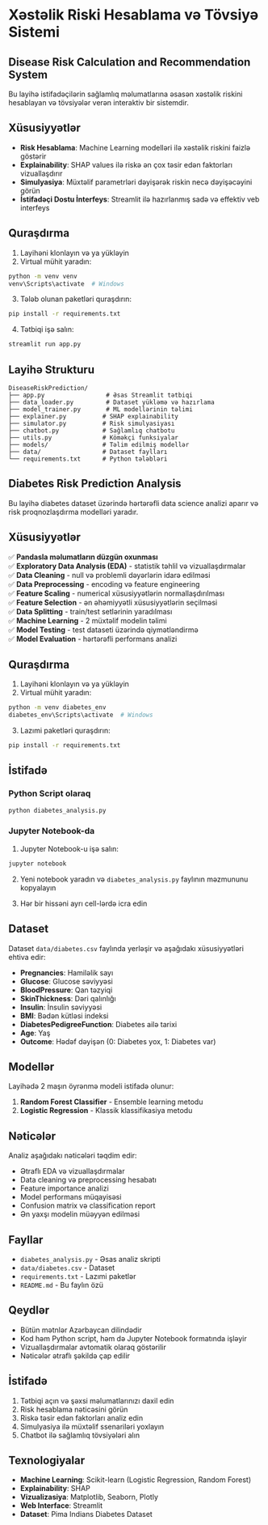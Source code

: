 # Xəstəlik Riski Hesablama və Tövsiyə Sistemi
## Disease Risk Calculation and Recommendation System

Bu layihə istifadəçilərin sağlamlıq məlumatlarına əsasən xəstəlik riskini hesablayan və tövsiyələr verən interaktiv bir sistemdir.

## Xüsusiyyətlər

- **Risk Hesablama**: Machine Learning modelləri ilə xəstəlik riskini faizlə göstərir
- **Explainability**: SHAP values ilə riskə ən çox təsir edən faktorları vizuallaşdırır
- **Simulyasiya**: Müxtəlif parametrləri dəyişərək riskin necə dəyişəcəyini görün
- **İstifadəçi Dostu İnterfeys**: Streamlit ilə hazırlanmış sadə və effektiv veb interfeys

## Quraşdırma

1. Layihəni klonlayın və ya yükləyin
2. Virtual mühit yaradın:
```bash
python -m venv venv
venv\Scripts\activate  # Windows
```

3. Tələb olunan paketləri quraşdırın:
```bash
pip install -r requirements.txt
```

4. Tətbiqi işə salın:
```bash
streamlit run app.py
```

## Layihə Strukturu

```
DiseaseRiskPrediction/
├── app.py                 # Əsas Streamlit tətbiqi
├── data_loader.py         # Dataset yükləmə və hazırlama
├── model_trainer.py       # ML modellərinin təlimi
├── explainer.py          # SHAP explainability
├── simulator.py          # Risk simulyasiyası
├── chatbot.py            # Sağlamlıq chatbotu
├── utils.py              # Köməkçi funksiyalar
├── models/               # Təlim edilmiş modellər
├── data/                 # Dataset faylları
└── requirements.txt      # Python tələbləri
```

## Diabetes Risk Prediction Analysis

Bu layihə diabetes dataset üzərində hərtərəfli data science analizi aparır və risk proqnozlaşdırma modelləri yaradır.

## Xüsusiyyətlər

✅ **Pandasla məlumatların düzgün oxunması**  
✅ **Exploratory Data Analysis (EDA)** - statistik təhlil və vizuallaşdırmalar  
✅ **Data Cleaning** - null və problemli dəyərlərin idarə edilməsi  
✅ **Data Preprocessing** - encoding və feature engineering  
✅ **Feature Scaling** - numerical xüsusiyyətlərin normallaşdırılması  
✅ **Feature Selection** - ən əhəmiyyətli xüsusiyyətlərin seçilməsi  
✅ **Data Splitting** - train/test setlərinin yaradılması  
✅ **Machine Learning** - 2 müxtəlif modelin təlimi  
✅ **Model Testing** - test dataseti üzərində qiymətləndirmə  
✅ **Model Evaluation** - hərtərəfli performans analizi  

## Quraşdırma

1. Layihəni klonlayın və ya yükləyin
2. Virtual mühit yaradın:
```bash
python -m venv diabetes_env
diabetes_env\Scripts\activate  # Windows
```

3. Lazımi paketləri quraşdırın:
```bash
pip install -r requirements.txt
```

## İstifadə

### Python Script olaraq
```bash
python diabetes_analysis.py
```

### Jupyter Notebook-da
1. Jupyter Notebook-u işə salın:
```bash
jupyter notebook
```

2. Yeni notebook yaradın və `diabetes_analysis.py` faylının məzmununu kopyalayın

3. Hər bir hissəni ayrı cell-lərdə icra edin

## Dataset

Dataset `data/diabetes.csv` faylında yerləşir və aşağıdakı xüsusiyyətləri ehtiva edir:

- **Pregnancies**: Hamiləlik sayı
- **Glucose**: Glucose səviyyəsi
- **BloodPressure**: Qan təzyiqi
- **SkinThickness**: Dəri qalınlığı
- **Insulin**: İnsulin səviyyəsi
- **BMI**: Bədən kütləsi indeksi
- **DiabetesPedigreeFunction**: Diabetes ailə tarixi
- **Age**: Yaş
- **Outcome**: Hədəf dəyişən (0: Diabetes yox, 1: Diabetes var)

## Modellər

Layihədə 2 maşın öyrənmə modeli istifadə olunur:

1. **Random Forest Classifier** - Ensemble learning metodu
2. **Logistic Regression** - Klassik klassifikasiya metodu

## Nəticələr

Analiz aşağıdakı nəticələri təqdim edir:

- Ətraflı EDA və vizuallaşdırmalar
- Data cleaning və preprocessing hesabatı
- Feature importance analizi
- Model performans müqayisəsi
- Confusion matrix və classification report
- Ən yaxşı modelin müəyyən edilməsi

## Fayllar

- `diabetes_analysis.py` - Əsas analiz skripti
- `data/diabetes.csv` - Dataset
- `requirements.txt` - Lazımi paketlər
- `README.md` - Bu faylın özü

## Qeydlər

- Bütün mətnlər Azərbaycan dilindədir
- Kod həm Python script, həm də Jupyter Notebook formatında işləyir
- Vizuallaşdırmalar avtomatik olaraq göstərilir
- Nəticələr ətraflı şəkildə çap edilir

## İstifadə

1. Tətbiqi açın və şəxsi məlumatlarınızı daxil edin
2. Risk hesablama nəticəsini görün
3. Riskə təsir edən faktorları analiz edin
4. Simulyasiya ilə müxtəlif ssenariləri yoxlayın
5. Chatbot ilə sağlamlıq tövsiyələri alın

## Texnologiyalar

- **Machine Learning**: Scikit-learn (Logistic Regression, Random Forest)
- **Explainability**: SHAP
- **Vizualizasiya**: Matplotlib, Seaborn, Plotly
- **Web Interface**: Streamlit
- **Dataset**: Pima Indians Diabetes Dataset

